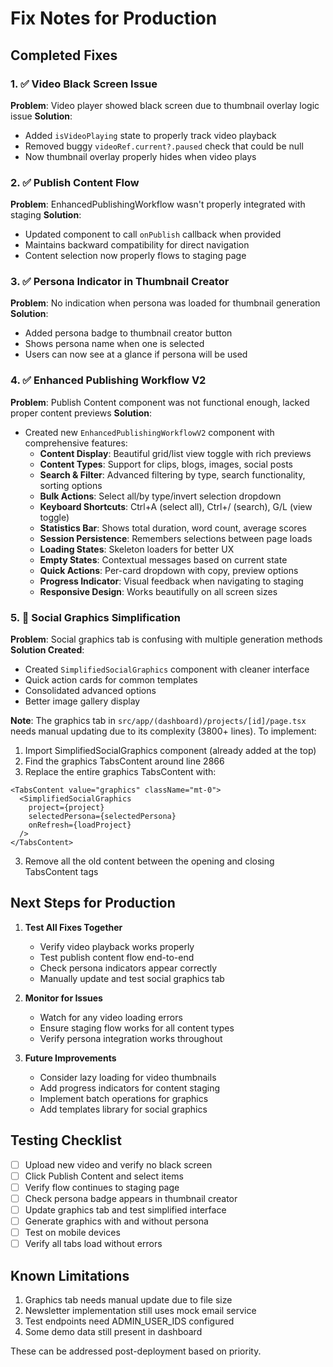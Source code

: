 # Fix Notes for Production

## Completed Fixes

### 1. ✅ Video Black Screen Issue
**Problem**: Video player showed black screen due to thumbnail overlay logic issue
**Solution**: 
- Added `isVideoPlaying` state to properly track video playback
- Removed buggy `videoRef.current?.paused` check that could be null
- Now thumbnail overlay properly hides when video plays

### 2. ✅ Publish Content Flow
**Problem**: EnhancedPublishingWorkflow wasn't properly integrated with staging
**Solution**: 
- Updated component to call `onPublish` callback when provided
- Maintains backward compatibility for direct navigation
- Content selection now properly flows to staging page

### 3. ✅ Persona Indicator in Thumbnail Creator
**Problem**: No indication when persona was loaded for thumbnail generation
**Solution**: 
- Added persona badge to thumbnail creator button
- Shows persona name when one is selected
- Users can now see at a glance if persona will be used

### 4. ✅ Enhanced Publishing Workflow V2
**Problem**: Publish Content component was not functional enough, lacked proper content previews
**Solution**: 
- Created new `EnhancedPublishingWorkflowV2` component with comprehensive features:
  - **Content Display**: Beautiful grid/list view toggle with rich previews
  - **Content Types**: Support for clips, blogs, images, social posts
  - **Search & Filter**: Advanced filtering by type, search functionality, sorting options
  - **Bulk Actions**: Select all/by type/invert selection dropdown
  - **Keyboard Shortcuts**: Ctrl+A (select all), Ctrl+/ (search), G/L (view toggle)
  - **Statistics Bar**: Shows total duration, word count, average scores
  - **Session Persistence**: Remembers selections between page loads
  - **Loading States**: Skeleton loaders for better UX
  - **Empty States**: Contextual messages based on current state
  - **Quick Actions**: Per-card dropdown with copy, preview options
  - **Progress Indicator**: Visual feedback when navigating to staging
  - **Responsive Design**: Works beautifully on all screen sizes

### 5. 🔧 Social Graphics Simplification
**Problem**: Social graphics tab is confusing with multiple generation methods
**Solution Created**: 
- Created `SimplifiedSocialGraphics` component with cleaner interface
- Quick action cards for common templates
- Consolidated advanced options
- Better image gallery display

**Note**: The graphics tab in `src/app/(dashboard)/projects/[id]/page.tsx` needs manual updating due to its complexity (3800+ lines). To implement:
1. Import SimplifiedSocialGraphics component (already added at the top)
2. Find the graphics TabsContent around line 2866
3. Replace the entire graphics TabsContent with:
```tsx
<TabsContent value="graphics" className="mt-0">
  <SimplifiedSocialGraphics
    project={project}
    selectedPersona={selectedPersona}
    onRefresh={loadProject}
  />
</TabsContent>
```
3. Remove all the old content between the opening and closing TabsContent tags

## Next Steps for Production

1. **Test All Fixes Together**
   - Verify video playback works properly
   - Test publish content flow end-to-end
   - Check persona indicators appear correctly
   - Manually update and test social graphics tab

2. **Monitor for Issues**
   - Watch for any video loading errors
   - Ensure staging flow works for all content types
   - Verify persona integration works throughout

3. **Future Improvements**
   - Consider lazy loading for video thumbnails
   - Add progress indicators for content staging
   - Implement batch operations for graphics
   - Add templates library for social graphics

## Testing Checklist

- [ ] Upload new video and verify no black screen
- [ ] Click Publish Content and select items
- [ ] Verify flow continues to staging page
- [ ] Check persona badge appears in thumbnail creator
- [ ] Update graphics tab and test simplified interface
- [ ] Generate graphics with and without persona
- [ ] Test on mobile devices
- [ ] Verify all tabs load without errors

## Known Limitations

1. Graphics tab needs manual update due to file size
2. Newsletter implementation still uses mock email service
3. Test endpoints need ADMIN_USER_IDS configured
4. Some demo data still present in dashboard

These can be addressed post-deployment based on priority. 